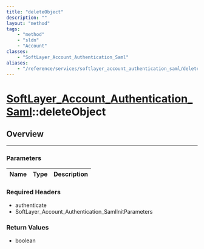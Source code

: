 ```yaml
---
title: "deleteObject"
description: ""
layout: "method"
tags:
    - "method"
    - "sldn"
    - "Account"
classes:
    - "SoftLayer_Account_Authentication_Saml"
aliases:
    - "/reference/services/softlayer_account_authentication_saml/deleteObject"
---
```

# [SoftLayer_Account_Authentication_Saml](/reference/services/SoftLayer_Account_Authentication_Saml)::deleteObject





## Overview 


-----

### Parameters 
|Name | Type | Description |
| --- | --- | --- |


### Required Headers
* authenticate
* SoftLayer_Account_Authentication_SamlInitParameters


### Return Values
* boolean




